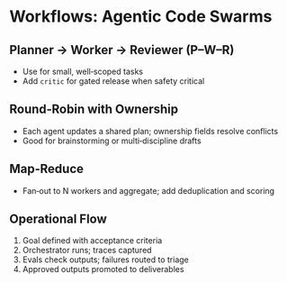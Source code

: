 # Workflows: Agentic Code Swarms

## Planner → Worker → Reviewer (P–W–R)
- Use for small, well‑scoped tasks
- Add `critic` for gated release when safety critical

## Round‑Robin with Ownership
- Each agent updates a shared plan; ownership fields resolve conflicts
- Good for brainstorming or multi‑discipline drafts

## Map‑Reduce
- Fan‑out to N workers and aggregate; add deduplication and scoring

## Operational Flow
1) Goal defined with acceptance criteria
2) Orchestrator runs; traces captured
3) Evals check outputs; failures routed to triage
4) Approved outputs promoted to deliverables